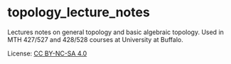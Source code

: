 # topology_lecture_notes
Lectures notes on general topology and basic algebraic topology. Used in MTH 427/527 and 428/528 courses at University at Buffalo. 

License: [CC BY-NC-SA 4.0](https://creativecommons.org/licenses/by-nc-sa/4.0/)
